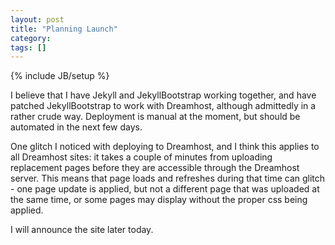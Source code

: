 ```yaml
---
layout: post
title: "Planning Launch"
category: 
tags: []
---
```

{% include JB/setup %}

I believe that I have Jekyll and JekyllBootstrap working together, and have patched JekyllBootstrap to work with Dreamhost, although admittedly in a rather crude way.  Deployment is manual at the moment, but should be automated in the next few days.

One glitch I noticed with deploying to Dreamhost, and I think this applies to all Dreamhost sites: it takes a couple of minutes from uploading replacement pages before they are accessible through the Dreamhost server.  This means that page loads and refreshes during that time can glitch - one page update is applied, but not a different page that was uploaded at the same time, or some pages may display without the proper css being applied.

I will announce the site later today.
